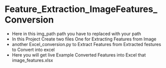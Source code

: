 # Feature_Extraction_ImageFeatures_Conversion

 - Here in this img_path path you have to replaced with  your path
- In this Project Create two files One for Extracting Features from Image 
-  another Excel_conversion.py to Extract Features from Extracted festures to Convert into excel
- Here you will get live Example Converted Features into Excel that image_features.xlsx
